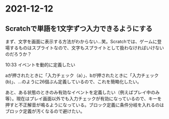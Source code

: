 # 2021-12-12

## Scratchで単語を1文字ずつ入力できるようにする

まず、文字を画面に表示する方法がわからない...笑。Scratchでは、ゲームに登場するものはスプライトなので、文字もスプライトとして扱わなければいけないのだろうか？

10:33 イベントを動的に定義したい

aが押されたときに「入力チェック（a）」、bが押されたときに「入力チェック(b)」、...のように26個ぶん定義しているので、これを簡略化したい。

あと、ある状態のときのみ有効なイベントを定義したい（例えばプレイ中のみ等）。現在はプレイ画面以外でも入力チェックが有効になっているので、キーを押すと不正解音が鳴るようになっている。ブロック定義に条件分岐を入れるのはブロック定義が汚くなるので避けたい。
